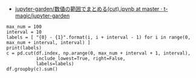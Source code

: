 * [jupyter-garden/数値の範囲でまとめる(cut).ipynb at master · t-magic/jupyter-garden](https://github.com/t-magic/jupyter-garden/blob/master/Pandasチートシート/数値の範囲でまとめる(cut).ipynb)
```
max_num = 100
interval = 10
labels = [ "{0} - {1}".format(i, i + interval - 1) for i in range(0, max_num + interval, interval) ]
print(labels)
c = pd.cut(df.index, np.arange(0, max_num + interval + 1, interval),
           include_lowest=True, right=False,
           labels=labels)
df.groupby(c).sum()
```
